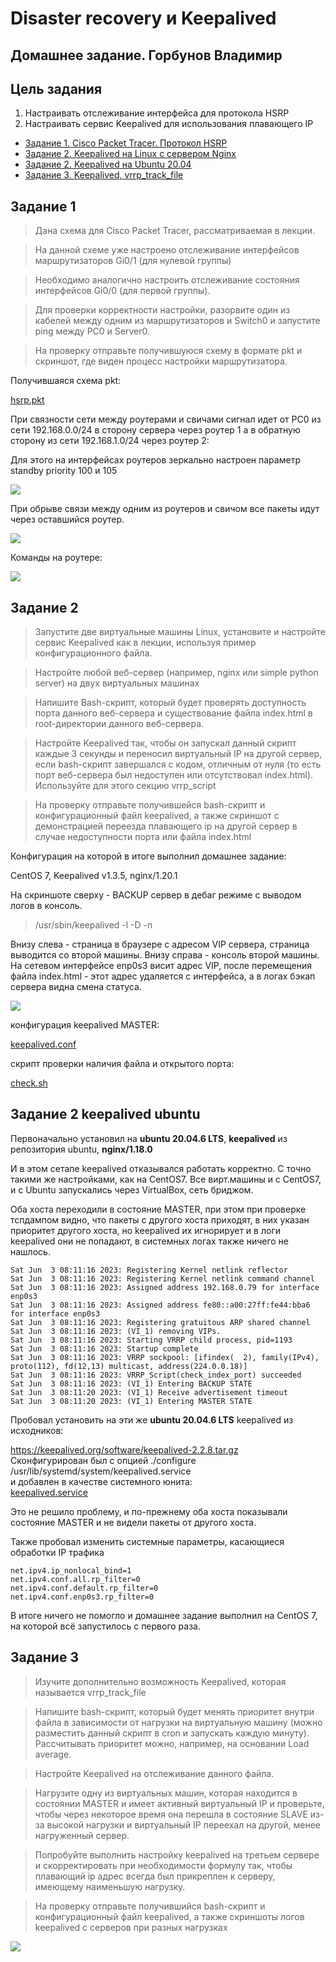 # Disaster recovery и Keepalived
## Домашнее задание. Горбунов Владимир

## Цель задания
1. Настраивать отслеживание интерфейса для протокола HSRP
2. Настраивать сервис Keepalived для использования плавающего IP



- [Задание 1. Cisco Packet Tracer. Протокол HSRP](#Задание-1)
- [Задание 2. Keepalived на Linux с сервером Nginx](#Задание-2)  
- [Задание 2. Keepalived на Ubuntu 20.04](#Задание-2-keepalived-ubuntu) 
- [Задание 3. Keepalived, vrrp_track_file](#Задание-3)  


## Задание 1
>Дана схема для Cisco Packet Tracer, рассматриваемая в лекции.

>На данной схеме уже настроено отслеживание интерфейсов маршрутизаторов Gi0/1 (для нулевой группы)

>Необходимо аналогично настроить отслеживание состояния интерфейсов Gi0/0 (для первой группы).

>Для проверки корректности настройки, разорвите один из кабелей между одним из маршрутизаторов и Switch0 и запустите ping между PC0 и Server0.

>На проверку отправьте получившуюся схему в формате pkt и скриншот, где виден процесс настройки маршрутизатора.

Получившаяся схема pkt:

[hsrp.pkt](hsrp.pkt)

При связности сети между роутерами и свичами сигнал идет от PC0 из сети 192.168.0.0/24 в сторону сервера через роутер 1 а в обратную сторону из сети 192.168.1.0/24 через роутер 2:

Для этого на интерфейсах роутеров зеркально настроен параметр standby priority 100 и 105

![](img/cisco_connected.gif)

При обрыве связи между одним из роутеров и свичом все пакеты идут через оставшийся роутер. 

![](img/cisco_disconnect.gif)

Команды на роутере:

![](img/cisco_packet_tracer.jpg)

## Задание 2
>Запустите две виртуальные машины Linux, установите и настройте сервис Keepalived как в лекции, используя пример конфигурационного файла.

>Настройте любой веб-сервер (например, nginx или simple python server) на двух виртуальных машинах

>Напишите Bash-скрипт, который будет проверять доступность порта данного веб-сервера и существование файла index.html в root-директории данного веб-сервера.

>Настройте Keepalived так, чтобы он запускал данный скрипт каждые 3 секунды и переносил виртуальный IP на другой сервер, если bash-скрипт завершался с кодом, отличным от нуля (то есть порт веб-сервера был недоступен или отсутствовал index.html). Используйте для этого секцию vrrp_script

>На проверку отправьте получившейся bash-скрипт и конфигурационный файл keepalived, а также скриншот с демонстрацией переезда плавающего ip на другой сервер в случае недоступности порта или файла index.html

Конфигурация на которой в итоге выполнил домашнее задание:

CentOS 7, Keepalived v1.3.5, nginx/1.20.1

На скриншоте сверху - BACKUP сервер в дебаг режиме с выводом логов в консоль.
>/usr/sbin/keepalived -l -D -n

Внизу слева - страница в браузере с адресом VIP сервера, страница выводится со второй машины. 
Внизу справа - консоль второй машины. На сетевом интерфейсе enp0s3 висит адрес VIP, 
после перемещения файла index.html - этот адрес удаляется с интерфейса, а в логах бэкап сервера видна смена статуса. 


![](img/1.jpg)

конфигурация keepalived MASTER:

[keepalived.conf](./keepalived.conf)

скрипт проверки наличия файла и открытого порта:

[check.sh](./check.sh)


## Задание 2 keepalived ubuntu

Первоначально установил на **ubuntu 20.04.6 LTS**, **keepalived** из репозитория ubuntu, **nginx/1.18.0** 

И в этом сетапе keepalived отказывался работать корректно. 
С точно такими же настройками, как на CentOS7.
Все вирт.машины и с CentOS7, и с Ubuntu запускались через VirtualBox, сеть бриджом. 

Оба хоста переходили в состояние MASTER, при этом при проверке тспдампом видно, что пакеты с другого хоста приходят, в них указан приоритет другого хоста, но keepalived их игнорирует и в логи keepalived они не попадают, в системных логах также ничего не нашлось.
```
Sat Jun  3 08:11:16 2023: Registering Kernel netlink reflector
Sat Jun  3 08:11:16 2023: Registering Kernel netlink command channel
Sat Jun  3 08:11:16 2023: Assigned address 192.168.0.79 for interface enp0s3
Sat Jun  3 08:11:16 2023: Assigned address fe80::a00:27ff:fe44:bba6 for interface enp0s3
Sat Jun  3 08:11:16 2023: Registering gratuitous ARP shared channel
Sat Jun  3 08:11:16 2023: (VI_1) removing VIPs.
Sat Jun  3 08:11:16 2023: Starting VRRP child process, pid=1193
Sat Jun  3 08:11:16 2023: Startup complete
Sat Jun  3 08:11:16 2023: VRRP sockpool: [ifindex(  2), family(IPv4), proto(112), fd(12,13) multicast, address(224.0.0.18)]
Sat Jun  3 08:11:16 2023: VRRP_Script(check_index_port) succeeded
Sat Jun  3 08:11:16 2023: (VI_1) Entering BACKUP STATE
Sat Jun  3 08:11:20 2023: (VI_1) Receive advertisement timeout
Sat Jun  3 08:11:20 2023: (VI_1) Entering MASTER STATE
```

Пробовал установить на эти же **ubuntu 20.04.6 LTS** keepalived из исходников:

https://keepalived.org/software/keepalived-2.2.8.tar.gz <br>
Сконфигурирован был с опцией ./configure /usr/lib/systemd/system/keepalived.service<br>
и добавлен в качестве системного юнита:<br>
[keepalived.service](./keepalived.service)

Это не решило проблему, и по-прежнему оба хоста показывали состояние MASTER и не видели пакеты от другого хоста. 

Также пробовал изменить системные параметры, касающиеся обработки IP трафика
```
net.ipv4.ip_nonlocal_bind=1 
net.ipv4.conf.all.rp_filter=0 
net.ipv4.conf.default.rp_filter=0 
net.ipv4.conf.enp0s3.rp_filter=0
```

В итоге ничего не помогло и домашнее задание выполнил на CentOS 7, на которой всё запустилось с первого раза. 


## Задание 3
>Изучите дополнительно возможность Keepalived, которая называется vrrp_track_file

>Напишите bash-скрипт, который будет менять приоритет внутри файла в зависимости от нагрузки на виртуальную машину (можно разместить данный скрипт в cron и запускать каждую минуту). Рассчитывать приоритет можно, например, на основании Load average.

>Настройте Keepalived на отслеживание данного файла.

>Нагрузите одну из виртуальных машин, которая находится в состоянии MASTER и имеет активный виртуальный IP и проверьте, чтобы через некоторое время она перешла в состояние SLAVE из-за высокой нагрузки и виртуальный IP переехал на другой, менее нагруженный сервер.

>Попробуйте выполнить настройку keepalived на третьем сервере и скорректировать при необходимости формулу так, чтобы плавающий ip адрес всегда был прикреплен к серверу, имеющему наименьшую нагрузку.

>На проверку отправьте получившийся bash-скрипт и конфигурационный файл keepalived, а также скриншоты логов keepalived с серверов при разных нагрузках

![](img/3.jpg)
